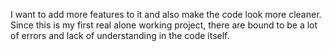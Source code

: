 I want to add more features to it and also make the code look more cleaner. Since this is my first real alone working project, there are bound to  be a lot of errors and lack of understanding in 
the code itself.
